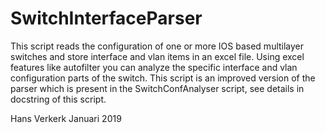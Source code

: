 # SwitchInterfaceParser

This script reads the configuration of one or more IOS based multilayer switches and store interface and vlan items in an excel file. Using excel features like autofilter you can analyze the specific interface and vlan configuration parts of the switch. This script is an improved version of the parser which is present in the SwitchConfAnalyser script, see details in docstring of this script. 

Hans Verkerk
Januari 2019
